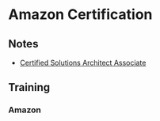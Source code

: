 # Amazon Certification

## Notes

* [Certified Solutions Architect Associate](CSAA/README.md)

## Training

### Amazon
